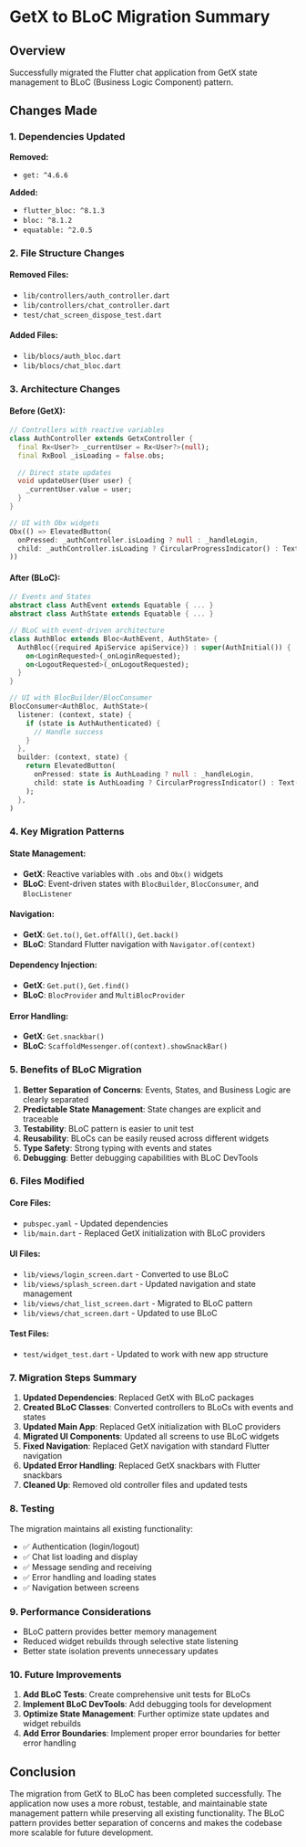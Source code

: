 # GetX to BLoC Migration Summary

## Overview
Successfully migrated the Flutter chat application from GetX state management to BLoC (Business Logic Component) pattern.

## Changes Made

### 1. Dependencies Updated
**Removed:**
- `get: ^4.6.6`

**Added:**
- `flutter_bloc: ^8.1.3`
- `bloc: ^8.1.2`
- `equatable: ^2.0.5`

### 2. File Structure Changes

#### Removed Files:
- `lib/controllers/auth_controller.dart`
- `lib/controllers/chat_controller.dart`
- `test/chat_screen_dispose_test.dart`

#### Added Files:
- `lib/blocs/auth_bloc.dart`
- `lib/blocs/chat_bloc.dart`

### 3. Architecture Changes

#### Before (GetX):
```dart
// Controllers with reactive variables
class AuthController extends GetxController {
  final Rx<User?> _currentUser = Rx<User?>(null);
  final RxBool _isLoading = false.obs;
  
  // Direct state updates
  void updateUser(User user) {
    _currentUser.value = user;
  }
}

// UI with Obx widgets
Obx(() => ElevatedButton(
  onPressed: _authController.isLoading ? null : _handleLogin,
  child: _authController.isLoading ? CircularProgressIndicator() : Text('Login'),
))
```

#### After (BLoC):
```dart
// Events and States
abstract class AuthEvent extends Equatable { ... }
abstract class AuthState extends Equatable { ... }

// BLoC with event-driven architecture
class AuthBloc extends Bloc<AuthEvent, AuthState> {
  AuthBloc({required ApiService apiService}) : super(AuthInitial()) {
    on<LoginRequested>(_onLoginRequested);
    on<LogoutRequested>(_onLogoutRequested);
  }
}

// UI with BlocBuilder/BlocConsumer
BlocConsumer<AuthBloc, AuthState>(
  listener: (context, state) {
    if (state is AuthAuthenticated) {
      // Handle success
    }
  },
  builder: (context, state) {
    return ElevatedButton(
      onPressed: state is AuthLoading ? null : _handleLogin,
      child: state is AuthLoading ? CircularProgressIndicator() : Text('Login'),
    );
  },
)
```

### 4. Key Migration Patterns

#### State Management:
- **GetX**: Reactive variables with `.obs` and `Obx()` widgets
- **BLoC**: Event-driven states with `BlocBuilder`, `BlocConsumer`, and `BlocListener`

#### Navigation:
- **GetX**: `Get.to()`, `Get.offAll()`, `Get.back()`
- **BLoC**: Standard Flutter navigation with `Navigator.of(context)`

#### Dependency Injection:
- **GetX**: `Get.put()`, `Get.find()`
- **BLoC**: `BlocProvider` and `MultiBlocProvider`

#### Error Handling:
- **GetX**: `Get.snackbar()`
- **BLoC**: `ScaffoldMessenger.of(context).showSnackBar()`

### 5. Benefits of BLoC Migration

1. **Better Separation of Concerns**: Events, States, and Business Logic are clearly separated
2. **Predictable State Management**: State changes are explicit and traceable
3. **Testability**: BLoC pattern is easier to unit test
4. **Reusability**: BLoCs can be easily reused across different widgets
5. **Type Safety**: Strong typing with events and states
6. **Debugging**: Better debugging capabilities with BLoC DevTools

### 6. Files Modified

#### Core Files:
- `pubspec.yaml` - Updated dependencies
- `lib/main.dart` - Replaced GetX initialization with BLoC providers

#### UI Files:
- `lib/views/login_screen.dart` - Converted to use BLoC
- `lib/views/splash_screen.dart` - Updated navigation and state management
- `lib/views/chat_list_screen.dart` - Migrated to BLoC pattern
- `lib/views/chat_screen.dart` - Updated to use BLoC

#### Test Files:
- `test/widget_test.dart` - Updated to work with new app structure

### 7. Migration Steps Summary

1. **Updated Dependencies**: Replaced GetX with BLoC packages
2. **Created BLoC Classes**: Converted controllers to BLoCs with events and states
3. **Updated Main App**: Replaced GetX initialization with BLoC providers
4. **Migrated UI Components**: Updated all screens to use BLoC widgets
5. **Fixed Navigation**: Replaced GetX navigation with standard Flutter navigation
6. **Updated Error Handling**: Replaced GetX snackbars with Flutter snackbars
7. **Cleaned Up**: Removed old controller files and updated tests

### 8. Testing

The migration maintains all existing functionality:
- ✅ Authentication (login/logout)
- ✅ Chat list loading and display
- ✅ Message sending and receiving
- ✅ Error handling and loading states
- ✅ Navigation between screens

### 9. Performance Considerations

- BLoC pattern provides better memory management
- Reduced widget rebuilds through selective state listening
- Better state isolation prevents unnecessary updates

### 10. Future Improvements

1. **Add BLoC Tests**: Create comprehensive unit tests for BLoCs
2. **Implement BLoC DevTools**: Add debugging tools for development
3. **Optimize State Management**: Further optimize state updates and widget rebuilds
4. **Add Error Boundaries**: Implement proper error boundaries for better error handling

## Conclusion

The migration from GetX to BLoC has been completed successfully. The application now uses a more robust, testable, and maintainable state management pattern while preserving all existing functionality. The BLoC pattern provides better separation of concerns and makes the codebase more scalable for future development.
